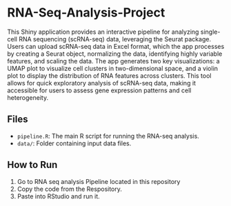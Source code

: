 # RNA-Seq-Analysis-Project
 This Shiny application provides an interactive pipeline for analyzing single-cell RNA sequencing (scRNA-seq) data, leveraging the Seurat package. Users can upload scRNA-seq data in Excel format, which the app processes by creating a Seurat object, normalizing the data, identifying highly variable features, and scaling the data. The app generates two key visualizations: a UMAP plot to visualize cell clusters in two-dimensional space, and a violin plot to display the distribution of RNA features across clusters. This tool allows for quick exploratory analysis of scRNA-seq data, making it accessible for users to assess gene expression patterns and cell heterogeneity.

## Files
- `pipeline.R`: The main R script for running the RNA-seq analysis.
- `data/`: Folder containing input data files.

## How to Run
1. Go to RNA seq analysis Pipeline located in this repository
2. Copy the code from the Respository.
3. Paste into RStudio and run it. 
